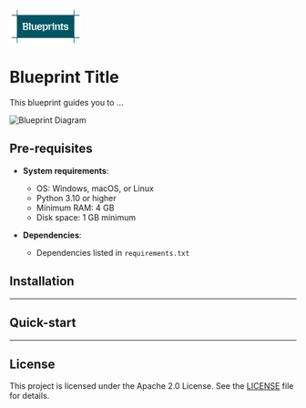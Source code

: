 <img src="./images/Blueprints-logo.png" alt="Project Logo" style="width:25%;">

# Blueprint Title

This blueprint guides you to ...

![Blueprint Diagram](./images/blueprint-diagram.png)


## Pre-requisites

- **System requirements**: 
  - OS: Windows, macOS, or Linux
  - Python 3.10 or higher
  - Minimum RAM: 4 GB
  - Disk space: 1 GB minimum

- **Dependencies**:
  - Dependencies listed in `requirements.txt`

## Installation

---

## Quick-start

---

## License

This project is licensed under the Apache 2.0 License. See the [LICENSE](LICENSE) file for details.